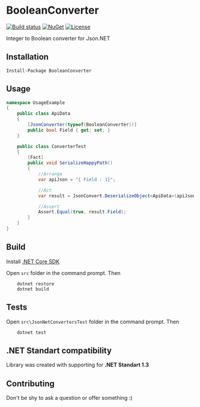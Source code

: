 # BooleanConverter
[![Build status](https://ci.appveyor.com/api/projects/status/67obru497wcyxc6q?svg=true)](https://ci.appveyor.com/project/EgorGrishechko/booleanconverter)
[![NuGet](https://img.shields.io/nuget/v/BooleanConverter.svg)](https://www.nuget.org/packages/BooleanConverter)
[![License](https://img.shields.io/badge/license-MIT-blue.svg)](LICENSE)

Integer to Boolean converter for Json.NET

## Installation

`Install-Package BooleanConverter`

## Usage

```csharp
namespace UsageExample
{
    public class ApiData
    {
        [JsonConverter(typeof(BooleanConverter))]
        public bool Field { get; set; }
    }

    public class ConverterTest
    {
        [Fact]
        public void SerializeHappyPath()
        {
            //Arrange
            var apiJson = "{ Field : 1}";

            //Act
            var result = JsonConvert.DeserializeObject<ApiData>(apiJson);

            //Assert
            Assert.Equal(true, result.Field);
        }
    }
}
```

## Build

Install [.NET Core SDK](https://www.microsoft.com/net/download/core "official site")

Open `src` folder in the command prompt.
Then 
```
    dotnet restore
    dotnet build
```
## Tests
Open `src\JsonNetConvertersTest` folder in the command prompt.
Then
```
    dotnet test
```

## .NET Standart compatibility
Library was created with supporting for **.NET Standart 1.3**

## Contributing
Don't be shy to ask a question or offer something :)
